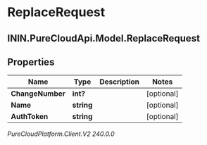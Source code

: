 # ReplaceRequest

## ININ.PureCloudApi.Model.ReplaceRequest

## Properties

|Name | Type | Description | Notes|
|------------ | ------------- | ------------- | -------------|
| **ChangeNumber** | **int?** |  | [optional] |
| **Name** | **string** |  | [optional] |
| **AuthToken** | **string** |  | [optional] |



_PureCloudPlatform.Client.V2 240.0.0_

